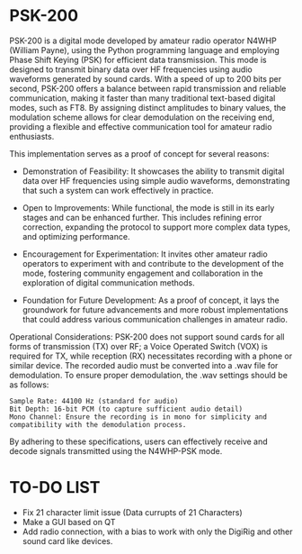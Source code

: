 # PSK-200

PSK-200 is a digital mode developed by amateur radio operator N4WHP (William Payne), using the Python programming language and employing Phase Shift Keying (PSK) for efficient data transmission. This mode is designed to transmit binary data over HF frequencies using audio waveforms generated by sound cards. With a speed of up to 200 bits per second, PSK-200 offers a balance between rapid transmission and reliable communication, making it faster than many traditional text-based digital modes, such as FT8. By assigning distinct amplitudes to binary values, the modulation scheme allows for clear demodulation on the receiving end, providing a flexible and effective communication tool for amateur radio enthusiasts.

This implementation serves as a proof of concept for several reasons:

* Demonstration of Feasibility: It showcases the ability to transmit digital data over HF frequencies using simple audio waveforms, demonstrating that such a system can work effectively in practice.

* Open to Improvements: While functional, the mode is still in its early stages and can be enhanced further. This includes refining error correction, expanding the protocol to support more complex data types, and optimizing performance.

* Encouragement for Experimentation: It invites other amateur radio operators to experiment with and contribute to the development of the mode, fostering community engagement and collaboration in the exploration of digital communication methods.

* Foundation for Future Development: As a proof of concept, it lays the groundwork for future advancements and more robust implementations that could address various communication challenges in amateur radio.

Operational Considerations: PSK-200 does not support sound cards for all forms of transmission (TX) over RF; a Voice Operated Switch (VOX) is required for TX, while reception (RX) necessitates recording with a phone or similar device. The recorded audio must be converted into a .wav file for demodulation. To ensure proper demodulation, the .wav settings should be as follows:

    Sample Rate: 44100 Hz (standard for audio)
    Bit Depth: 16-bit PCM (to capture sufficient audio detail)
    Mono Channel: Ensure the recording is in mono for simplicity and compatibility with the demodulation process.

By adhering to these specifications, users can effectively receive and decode signals transmitted using the N4WHP-PSK mode.

# TO-DO LIST 

- Fix 21 character limit issue (Data currupts of 21 Characters)
- Make a GUI based on QT 
- Add radio connection, with a bias to work with only the DigiRig and other sound card like devices.
   
